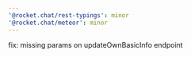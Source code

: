```yaml
---
'@rocket.chat/rest-typings': minor
'@rocket.chat/meteor': minor
---
```


fix: missing params on updateOwnBasicInfo endpoint
